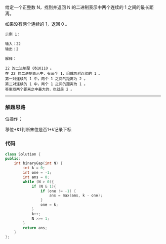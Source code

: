 给定一个正整数 N，找到并返回 N 的二进制表示中两个连续的 1 之间的最长距离。 

如果没有两个连续的 1，返回 0 。

```case
示例 1：

输入：22
输出：2

解释：

22 的二进制是 0b10110 。
在 22 的二进制表示中，有三个 1，组成两对连续的 1 。
第一对连续的 1 中，两个 1 之间的距离为 2 。
第二对连续的 1 中，两个 1 之间的距离为 1 。
答案取两个距离之中最大的，也就是 2 。
```

---


### 解题思路

位操作；

移位+&1判断末位是否1+k记录下标

### 代码

```cpp
class Solution {
public:
    int binaryGap(int N) {
        int k = 0;
        int one = -1;
        int ans = 0;
        while (N > 0){
            if (N & 1){
                if (one != -1) {
                    ans = max(ans, k - one);
                }
                one = k;
            }
            k++;
            N >>= 1;
        }
        return ans;
    }
};
```
